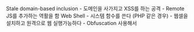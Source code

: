 
Stale domain-based inclusion
	- 도메인을 사가지고 XSS를 하는 공격
	- Remote JS를 추가하는 역활을 함
Web Shell
	- 시스템 함수를 쓴다 (PHP 같은 경우)
	- 웹셀을 설치하고 원격으로 웹 실행가능하다
	- Obfuscation 사용해서 